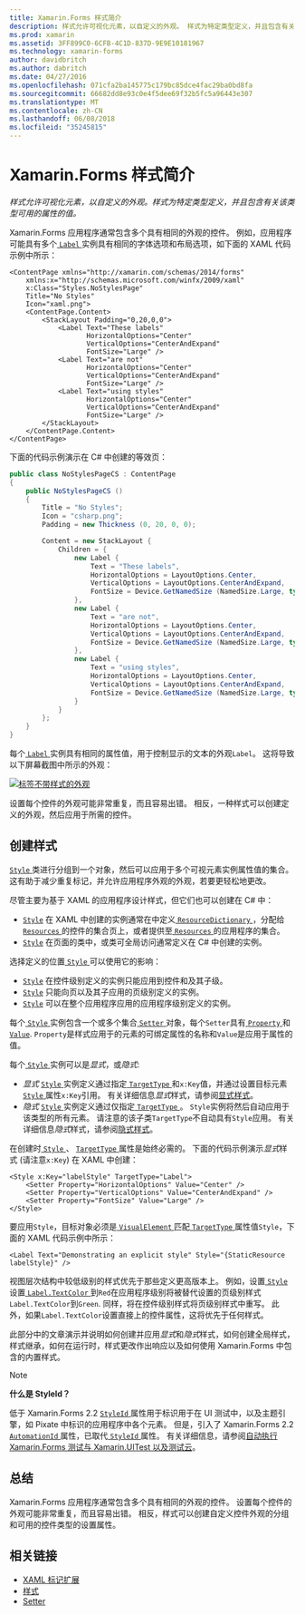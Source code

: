 ```yaml
---
title: Xamarin.Forms 样式简介
description: 样式允许可视化元素，以自定义的外观。 样式为特定类型定义，并且包含有关该类型可用的属性的值。
ms.prod: xamarin
ms.assetid: 3FF899C0-6CFB-4C1D-837D-9E9E10181967
ms.technology: xamarin-forms
author: davidbritch
ms.author: dabritch
ms.date: 04/27/2016
ms.openlocfilehash: 071cfa2ba145775c179bc85dce4fac29ba0bd8fa
ms.sourcegitcommit: 66682dd8e93c0e4f5dee69f32b5fc5a96443e307
ms.translationtype: MT
ms.contentlocale: zh-CN
ms.lasthandoff: 06/08/2018
ms.locfileid: "35245815"
---
```

# <a name="introduction-to-xamarinforms-styles"></a>Xamarin.Forms 样式简介

_样式允许可视化元素，以自定义的外观。样式为特定类型定义，并且包含有关该类型可用的属性的值。_

Xamarin.Forms 应用程序通常包含多个具有相同的外观的控件。 例如，应用程序可能具有多个[ `Label` ](https://developer.xamarin.com/api/type/Xamarin.Forms.Label/)实例具有相同的字体选项和布局选项，如下面的 XAML 代码示例中所示：

```xaml
<ContentPage xmlns="http://xamarin.com/schemas/2014/forms"
    xmlns:x="http://schemas.microsoft.com/winfx/2009/xaml"
    x:Class="Styles.NoStylesPage"
    Title="No Styles"
    Icon="xaml.png">
    <ContentPage.Content>
        <StackLayout Padding="0,20,0,0">
            <Label Text="These labels"
                   HorizontalOptions="Center"
                   VerticalOptions="CenterAndExpand"
                   FontSize="Large" />
            <Label Text="are not"
                   HorizontalOptions="Center"
                   VerticalOptions="CenterAndExpand"
                   FontSize="Large" />
            <Label Text="using styles"
                   HorizontalOptions="Center"
                   VerticalOptions="CenterAndExpand"
                   FontSize="Large" />
        </StackLayout>
    </ContentPage.Content>
</ContentPage>
```

下面的代码示例演示在 C# 中创建的等效页：

```csharp
public class NoStylesPageCS : ContentPage
{
    public NoStylesPageCS ()
    {
        Title = "No Styles";
        Icon = "csharp.png";
        Padding = new Thickness (0, 20, 0, 0);

        Content = new StackLayout {
            Children = {
                new Label {
                    Text = "These labels",
                    HorizontalOptions = LayoutOptions.Center,
                    VerticalOptions = LayoutOptions.CenterAndExpand,
                    FontSize = Device.GetNamedSize (NamedSize.Large, typeof(Label))
                },
                new Label {
                    Text = "are not",
                    HorizontalOptions = LayoutOptions.Center,
                    VerticalOptions = LayoutOptions.CenterAndExpand,
                    FontSize = Device.GetNamedSize (NamedSize.Large, typeof(Label))
                },
                new Label {
                    Text = "using styles",
                    HorizontalOptions = LayoutOptions.Center,
                    VerticalOptions = LayoutOptions.CenterAndExpand,
                    FontSize = Device.GetNamedSize (NamedSize.Large, typeof(Label))
                }
            }
        };
    }
}
```

每个[ `Label` ](https://developer.xamarin.com/api/type/Xamarin.Forms.Label/)实例具有相同的属性值，用于控制显示的文本的外观`Label`。 这将导致以下屏幕截图中所示的外观：

[![](introduction-images/no-styles.png "标签不带样式的外观")](introduction-images/no-styles-large.png#lightbox "标签不带样式的外观")

设置每个控件的外观可能非常重复，而且容易出错。 相反，一种样式可以创建定义的外观，然后应用于所需的控件。

## <a name="creating-a-style"></a>创建样式

[ `Style` ](https://developer.xamarin.com/api/type/Xamarin.Forms.Style/)类进行分组到一个对象，然后可以应用于多个可视元素实例属性值的集合。 这有助于减少重复标记，并允许应用程序外观的外观，若要更轻松地更改。

尽管主要为基于 XAML 的应用程序设计样式，但它们也可以创建在 C# 中：

- [`Style`](https://developer.xamarin.com/api/type/Xamarin.Forms.Style/) 在 XAML 中创建的实例通常在中定义[ `ResourceDictionary` ](https://developer.xamarin.com/api/type/Xamarin.Forms.ResourceDictionary/) ，分配给[ `Resources` ](https://developer.xamarin.com/api/property/Xamarin.Forms.VisualElement.Resources/)的控件的集合页上，或者提供至[ `Resources` ](https://developer.xamarin.com/api/property/Xamarin.Forms.Application.Resources/)的应用程序的集合。
- [`Style`](https://developer.xamarin.com/api/type/Xamarin.Forms.Style/) 在页面的类中，或类可全局访问通常定义在 C# 中创建的实例。

选择定义的位置[ `Style` ](https://developer.xamarin.com/api/type/Xamarin.Forms.Style/)可以使用它的影响：

- [`Style`](https://developer.xamarin.com/api/type/Xamarin.Forms.Style/) 在控件级别定义的实例只能应用到控件和及其子级。
- [`Style`](https://developer.xamarin.com/api/type/Xamarin.Forms.Style/) 只能向页以及其子应用的页级别定义的实例。
- [`Style`](https://developer.xamarin.com/api/type/Xamarin.Forms.Style/) 可以在整个应用程序应用的应用程序级别定义的实例。

每个[ `Style` ](https://developer.xamarin.com/api/type/Xamarin.Forms.Style/)实例包含一个或多个集合[ `Setter` ](https://developer.xamarin.com/api/type/Xamarin.Forms.Setter/)对象，每个`Setter`具有[ `Property` ](https://developer.xamarin.com/api/property/Xamarin.Forms.Setter.Property/)和[`Value`](https://developer.xamarin.com/api/property/Xamarin.Forms.Setter.Value/). `Property`是样式应用于的元素的可绑定属性的名称和`Value`是应用于属性的值。

每个[ `Style` ](https://developer.xamarin.com/api/type/Xamarin.Forms.Style/)实例可以是*显式*，或*隐式*:

- *显式* [ `Style` ](https://developer.xamarin.com/api/type/Xamarin.Forms.Style/)实例定义通过指定[ `TargetType` ](https://developer.xamarin.com/api/property/Xamarin.Forms.Style.TargetType/)和`x:Key`值，并通过设置目标元素[`Style` ](https://developer.xamarin.com/api/property/Xamarin.Forms.VisualElement.Style/)属性`x:Key`引用。 有关详细信息*显式*样式，请参阅[显式样式](~/xamarin-forms/user-interface/styles/explicit.md)。
- *隐式* [ `Style` ](https://developer.xamarin.com/api/type/Xamarin.Forms.Style/)实例定义通过仅指定[ `TargetType` ](https://developer.xamarin.com/api/property/Xamarin.Forms.Style.TargetType/)。 `Style`实例将然后自动应用于该类型的所有元素。 请注意的该子类`TargetType`不自动具有`Style`应用。 有关详细信息*隐式*样式，请参阅[隐式样式](~/xamarin-forms/user-interface/styles/implicit.md)。

在创建时[ `Style` ](https://developer.xamarin.com/api/type/Xamarin.Forms.Style/)、 [ `TargetType` ](https://developer.xamarin.com/api/property/Xamarin.Forms.Style.TargetType/)属性是始终必需的。 下面的代码示例演示*显式*样式 (请注意`x:Key`) 在 XAML 中创建：

```xaml
<Style x:Key="labelStyle" TargetType="Label">
    <Setter Property="HorizontalOptions" Value="Center" />
    <Setter Property="VerticalOptions" Value="CenterAndExpand" />
    <Setter Property="FontSize" Value="Large" />
</Style>
```

要应用`Style`，目标对象必须是[ `VisualElement` ](https://developer.xamarin.com/api/type/Xamarin.Forms.VisualElement/)匹配[ `TargetType` ](https://developer.xamarin.com/api/property/Xamarin.Forms.Style.TargetType/)属性值`Style`，下面的 XAML 代码示例中所示：

```xaml
<Label Text="Demonstrating an explicit style" Style="{StaticResource labelStyle}" />
```

视图层次结构中较低级别的样式优先于那些定义更高版本上。 例如，设置[ `Style` ](https://developer.xamarin.com/api/type/Xamarin.Forms.Style/)设置[ `Label.TextColor` ](https://developer.xamarin.com/api/property/Xamarin.Forms.Label.TextColor/)到`Red`在应用程序级别将被替代设置的页级别样式`Label.TextColor`到`Green`. 同样，将在控件级别样式将页级别样式中重写。 此外，如果`Label.TextColor`设置直接上的控件属性，这将优先于任何样式。

此部分中的文章演示并说明如何创建并应用*显式*和*隐式*样式，如何创建全局样式，样式继承，如何在运行时，样式更改作出响应以及如何使用 Xamarin.Forms 中包含的内置样式。

> [!NOTE]
> **什么是 StyleId？**
>
> 低于 Xamarin.Forms 2.2 [ `StyleId` ](https://developer.xamarin.com/api/property/Xamarin.Forms.Element.StyleId/)属性用于标识用于在 UI 测试中，以及主题引擎，如 Pixate 中标识的应用程序中各个元素。 但是，引入了 Xamarin.Forms 2.2 [ `AutomationId` ](https://developer.xamarin.com/api/property/Xamarin.Forms.Element.AutomationId/)属性，已取代[ `StyleId` ](https://developer.xamarin.com/api/property/Xamarin.Forms.Element.StyleId/)属性。 有关详细信息，请参阅[自动执行 Xamarin.Forms 测试与 Xamarin.UITest 以及测试云](~/xamarin-forms/deploy-test/uitest-and-test-cloud.md)。

## <a name="summary"></a>总结

Xamarin.Forms 应用程序通常包含多个具有相同的外观的控件。 设置每个控件的外观可能非常重复，而且容易出错。 相反，样式可以创建自定义控件外观的分组和可用的控件类型的设置属性。


## <a name="related-links"></a>相关链接

- [XAML 标记扩展](~/xamarin-forms/xaml/xaml-basics/xaml-markup-extensions.md)
- [样式](https://developer.xamarin.com/api/type/Xamarin.Forms.Style/)
- [Setter](https://developer.xamarin.com/api/type/Xamarin.Forms.Setter/)
